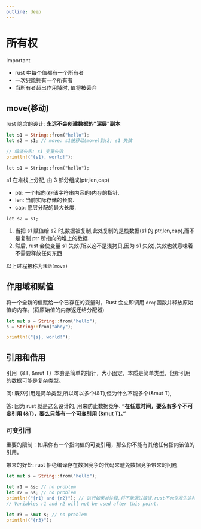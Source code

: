 ```yaml
---
outline: deep
---
```


# 所有权

> [!IMPORTANT]
>
> - rust 中每个值都有一个所有者
> - 一次只能拥有一个所有者
> - 当所有者超出作用域时, 值将被丢弃

## move(移动)

rust 隐含的设计: **永远不会创建数据的"深层"副本**

```rust
let s1 = String::from("hello");
let s2 = s1; // move: s1被移动(move)到s2; s1 失效

// 编译失败: s1 变量失效
println!("{s1}, world!");
```

`let s1 = String::from("hello");`

s1 在堆栈上分配, 由 3 部分组成(ptr,len,cap)

- ptr: 一个指向(存储字符串内容的)内存的指针.
- len: 当前实际存储的长度.
- cap: 底层分配的最大长度.

`let s2 = s1;`

1. 当把 s1 赋值给 s2 时,数据被复制,此处复制的是栈数据(s1 的 ptr,len,cap),而不是复制 ptr 所指向的堆上的数据.
2. 然后, rust 会使变量 s1 失效(所以这不是浅拷贝,因为 s1 失效),失效也就意味着不需要释放任何东西.

以上过程被称为`移动(move)`

## 作用域和赋值

将一个全新的值赋给一个已存在的变量时，Rust 会立即调用 `drop`函数并释放原始值的内存。(将原始值的内存返还给分配器)

```rust
let mut s = String::from("hello");
s = String::from("ahoy");

println!("{s}, world!");
```

## 引用和借用

引用（&T, &mut T）本身是简单的指针，大小固定，本质是简单类型，但所引用的数据可能是复杂类型。

问: 既然引用是简单类型,所以可以多个(&T),但为什么不能多个(&mut T),

答: 因为 rust 就是这么设计的, 用来防止数据竞争. **“在任意时间，要么有多个不可变引用 (&T)，要么只能有一个可变引用 (&mut T)。”**

### 可变引用

重要的限制：如果你有一个指向值的可变引用，那么你不能有其他任何指向该值的引用。

带来的好处: rust 拒绝编译存在数据竞争的代码来避免数据竞争带来的问题

```rust
let mut s = String::from("hello");

let r1 = &s; // no problem
let r2 = &s; // no problem
println!("{r1} and {r2}"); // 这行如果被注释,将不能通过编译.rust不允许发生这种情况:(不可变引用的用户r1,r2的值在某一时刻突然发生变化)
// Variables r1 and r2 will not be used after this point.

let r3 = &mut s; // no problem
println!("{r3}");

```
